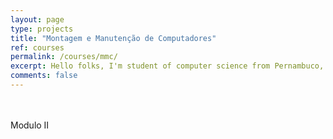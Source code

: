 ```yaml
---
layout: page
type: projects
title: "Montagem e Manutenção de Computadores"
ref: courses
permalink: /courses/mmc/
excerpt: Hello folks, I'm student of computer science from Pernambuco, Brazil. This blog is for documentation about my research journey,  programming and related.
comments: false
---
```

<br/>

<br/>
Modulo II
